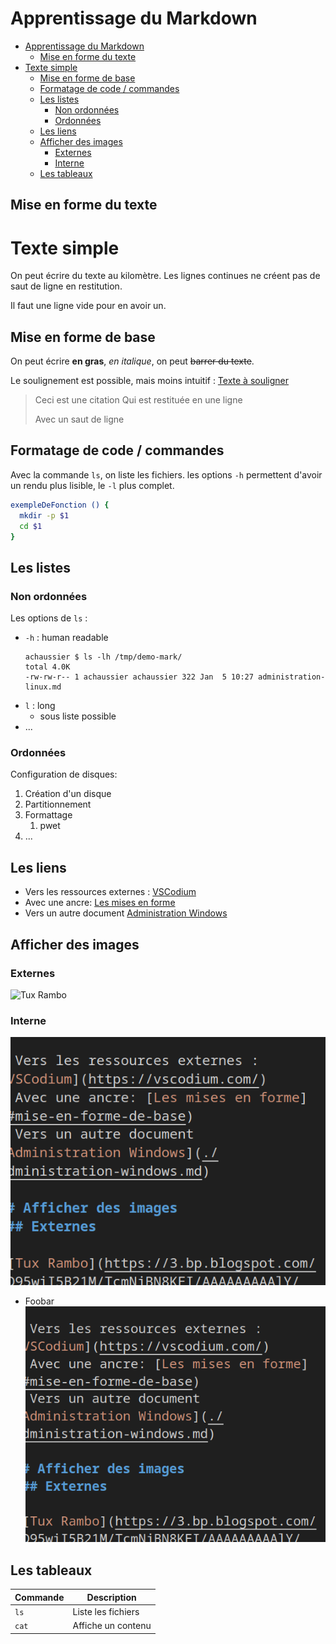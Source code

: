 # Apprentissage du Markdown

- [Apprentissage du Markdown](#apprentissage-du-markdown)
  - [Mise en forme du texte](#mise-en-forme-du-texte)
- [Texte simple](#texte-simple)
  - [Mise en forme de base](#mise-en-forme-de-base)
  - [Formatage de code / commandes](#formatage-de-code--commandes)
  - [Les listes](#les-listes)
    - [Non ordonnées](#non-ordonnées)
    - [Ordonnées](#ordonnées)
  - [Les liens](#les-liens)
  - [Afficher des images](#afficher-des-images)
    - [Externes](#externes)
    - [Interne](#interne)
  - [Les tableaux](#les-tableaux)


## Mise en forme du texte

# Texte simple

On peut écrire du texte au kilomètre.
Les lignes continues ne créent pas de saut de ligne en restitution.

Il faut une ligne vide pour en avoir un.

## Mise en forme de base

On peut écrire **en gras**, *en italique*, on peut ~~barrer du texte~~.

Le soulignement est possible, mais moins intuitif : <span style="text-decoration: underline;">Texte à souligner</span>

> Ceci est une citation
> Qui est restituée en une ligne
>
> Avec un saut de ligne

## Formatage de code / commandes

Avec la commande `ls`, on liste les fichiers. les options `-h` permettent d'avoir un rendu plus lisible, le `-l` plus complet.

```bash
exempleDeFonction () {
  mkdir -p $1
  cd $1
}
```

## Les listes

### Non ordonnées

Les options de `ls` :

- `-h` : human readable
    ```
    achaussier $ ls -lh /tmp/demo-mark/
    total 4.0K
    -rw-rw-r-- 1 achaussier achaussier 322 Jan  5 10:27 administration-linux.md
    ```
- `l` : long
    - sous liste possible 
- ...

### Ordonnées

Configuration de disques:

1. Création d'un disque
2. Partitionnement
3. Formattage
   1. pwet
4. ...

## Les liens

- Vers les ressources externes : [VSCodium](https://vscodium.com/)
- Avec une ancre: [Les mises en forme](#mise-en-forme-de-base)
- Vers un autre document [Administration Windows](./administration-windows.md)

## Afficher des images
### Externes

![Tux Rambo](https://3.bp.blogspot.com/-D95wiI5B21M/TcmNjBN8KEI/AAAAAAAAAlY/GN62q5-ZzE8/w1200-h630-p-k-no-nu/tux+rambo.png)

### Interne

![VScode](./images/vscode.png)

- Foobar
    ![VScode](./images/vscode.png)


## Les tableaux

| Commande | Description |
| --- | --- |
| `ls` | Liste les fichiers |
| `cat` | Affiche un contenu |